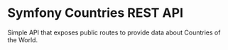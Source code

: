 # Symfony Countries REST API

Simple API that exposes public routes to provide data about Countries of the World.
